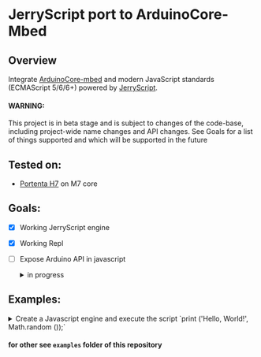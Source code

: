 # JerryScript port to ArduinoCore-Mbed

## Overview

Integrate [ArduinoCore-mbed](https://github.com/arduino/ArduinoCore-mbed) and modern JavaScript standards (ECMAScript 5/6/6+) powered by [JerryScript](https://github.com/jerryscript-project/jerryscript).

#### WARNING: 
This project is in beta stage and is subject to changes of the code-base, including project-wide name changes and API changes.
See Goals for a list of things supported and which will be supported in the future

## Tested on:
 - [Portenta H7](https://www.arduino.cc/pro/hardware/product/portenta-h7) on M7 core

## Goals:

 - [x] Working JerryScript engine
 - [x] Working Repl
 - [ ] Expose Arduino API in javascript
    <details><summary>in progress</summary>
    <p>

    - [x] digitalRead()
    - [x] digitalWrite()
    - [x] pinMode()


    - [ ] analogRead()
    - [ ] analogReference()
    - [ ] analogWrite()

    </p>
    </details>

## Examples:

<details><summary>Create a Javascript engine and execute the script `print ('Hello, World!', Math.random ());`
</summary>
<p>

ArduinoCoreMbedJS.ino
```c++
#include "Arduino.h"
#include "mbed.h"

#include "Arduino_Portenta_JerryScript.h"

REDIRECT_STDOUT_TO(Serial);


void setup() {
  /* Initialize Serial */
  Serial.begin(115200);

  /* Wait Serial */
  while (!Serial) {}

  printf("Mbed OS API: %d.%d.%d\n", MBED_MAJOR_VERSION, MBED_MINOR_VERSION, MBED_PATCH_VERSION);
  printf("JerryScript API: %d.%d.%d\n", JERRY_API_MAJOR_VERSION, JERRY_API_MINOR_VERSION, JERRY_API_PATCH_VERSION);

  const jerry_char_t script[] = "print ('Hello, World!', Math.random ());";

  /* Initialize engine */
  jerry_init (JERRY_INIT_EMPTY);

  /* Set log level */
  jerry_log_set_level (JERRY_LOG_LEVEL_DEBUG);

  /* Register the print function in the global object */
  jerryx_register_global ("print", jerryx_handler_print);

  /* Setup Global scope code */
  jerry_value_t parsed_code = jerry_parse (script, sizeof (script) - 1, NULL);

  /* Check if there is any JS code parse error */
  if (jerry_value_is_error (parsed_code))
  {
    JERRYX_ERROR_MSG("parse: %d\n", jerry_value_is_error (parsed_code));
  }
  else
  {
    /* Execute the parsed source code in the Global scope */
    jerry_value_t ret_value = jerry_run (parsed_code);

    /* Check the execution return value if there is any error */
    if (jerry_value_is_error (ret_value))
    {
      JERRYX_ERROR_MSG("run: %d\n", jerry_value_is_error (ret_value));
    }

    /* Returned value must be freed */
    jerry_value_free (ret_value);
  }

  /* Parsed source code must be freed */
  jerry_value_free (parsed_code);

  /* Cleanup engine */
  jerry_cleanup ();
}

void loop() {
  delay(1000);
}
```

## Output
```
Mbed OS API: 6.15.1
JerryScript API: 3.0.0
Hello, World! 0.6900010318495333
```
</p>
</details>

#### for other see `examples` folder of this repository
